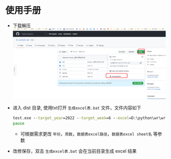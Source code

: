 # 使用手册

- 下载解压
![下载](images/img1.png)


- 进入 dist 目录, 使用txt打开 `生成excel表.bat` 文件，文件内容如下

	```bat
	test.exe --target_year=2022 --target_week=6 --excel=D:\python\wr\wr1.xlsx --sheet=Sheet1
	pause
	```

	- 可根据需求更改 `年份`，`周数`，`数据表excel路径`，`数据表excel sheet名` 等参数

- 改修保存，双击 `生成excel表.bat` 会在当前目录生成 excel 结果


